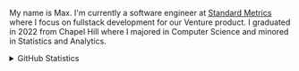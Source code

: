 My name is Max. I'm currently a software engineer at [Standard Metrics](https://standardmetrics.io/) where I focus on fullstack development for our Venture product. I graduated in 2022 from Chapel Hill where I majored in Computer Science and minored in Statistics and Analytics. 

<details>
  <summary>GitHub Statistics</summary>
  
  [![My Github Stats](https://github-readme-stats.vercel.app/api?username=max-muoto&show_icons=true&title_color=489CD5&icon_color=79ff97&text_color=9f9f9f&bg_color=151515&count_private=true&hide=stars)](https://github.com/max-muoto)
  
</details>
